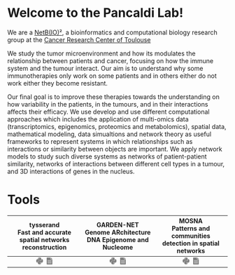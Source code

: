 # Welcome to the Pancaldi Lab!

We are a [NetB(IO)²](https://www.crct-inserm.fr/netbio2/), a bioinformatics and computational biology research group at the [Cancer Research Center of Toulouse](https://www.crct-inserm.fr/) 

We study the tumor microenvironment and how its modulates the relationship between patients and cancer, focusing on how the immune system and the tumour interact. Our aim is to understand why some immunotherapies only work on some patients and in others either do not work either they become resistant.

Our final goal is to improve these therapies towards the understanding on how variability in the patients, in the tumours, and in their interactions affects their efficacy. We use develop and use different computational approaches which includes the application of multi-omics data (transcriptomics, epigenomics, proteomics and metabolomics), spatial data, mathematical modeling, data simualtions and network theory as useful frameworks to represent systems in which relationships such as interactions or similarity between objects are important. We apply network models to study such diverse systems as networks of patient-patient similarity, networks of interactions between different cell types in a tumour, and 3D interactions of genes in the nucleus.

# Tools

| **tysserand** <br> Fast and accurate spatial networks reconstruction | **GARDEN-NET** <br> Genome ARchitecture DNA Epigenome and Nucleome | **MOSNA** <br> Patterns and communities detection in spatial networks |
| :---: | :---: | :---: |
|[<img src="https://raw.githubusercontent.com/VeraPancaldiLab/.github/main/profile/python.svg" height="16">](https://github.com/VeraPancaldiLab/tysserand)&nbsp;&nbsp;[<img src="https://raw.githubusercontent.com/VeraPancaldiLab/.github/main/profile/article.svg" height="16">](https://academic.oup.com/bioinformatics/article/37/21/3989/6313163)|[<img src="https://raw.githubusercontent.com/VeraPancaldiLab/.github/main/profile/python.svg" height="16">](https://github.com/VeraPancaldiLab/GARDEN-NET)&nbsp;&nbsp;[<img src="https://raw.githubusercontent.com/VeraPancaldiLab/.github/main/profile/article.svg" height="16">](https://academic.oup.com/nar/article/48/8/4066/5809158) |[<img src="https://raw.githubusercontent.com/VeraPancaldiLab/.github/main/profile/python.svg" height="16">](https://github.com/VeraPancaldiLab/mosna_3DMERFISH)&nbsp;&nbsp;[<img src="https://raw.githubusercontent.com/VeraPancaldiLab/.github/main/profile/article.svg" height="16">](https://pubmed.ncbi.nlm.nih.gov/36993595/) |
